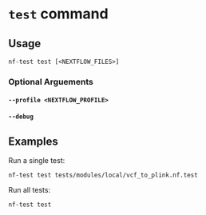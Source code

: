 # `test` command

## Usage

```
nf-test test [<NEXTFLOW_FILES>]
```

### Optional Arguements

#### `--profile <NEXTFLOW_PROFILE>`

#### `--debug`


## Examples

Run a single test:

```
nf-test test tests/modules/local/vcf_to_plink.nf.test
```

Run all tests:

```
nf-test test
```
